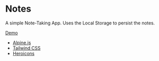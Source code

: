 # Notes

A simple Note-Taking App.
Uses the Local Storage to persist the notes.

[Demo](https://elf02.github.io/notes/)

* [Alpine.js](https://github.com/alpinejs/alpine)
* [Tailwind CSS](https://tailwindcss.com/)
* [Heroicons](https://heroicons.dev/)

